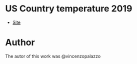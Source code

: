 # US Country temperature 2019


- [Site](https://www.ncdc.noaa.gov/cag/divisional/mapping/110/tavg/201901/12/value)

# Author

The autor of this work was @vincenzopalazzo